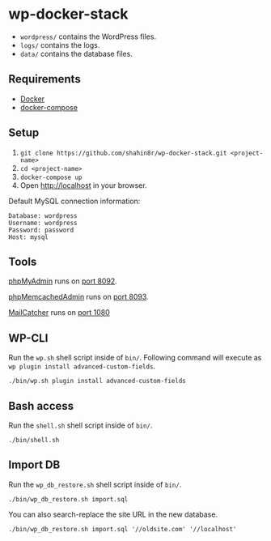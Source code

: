 # wp-docker-stack

- `wordpress/` contains the WordPress files.
- `logs/` contains the logs.
- `data/` contains the database files.

## Requirements

* [Docker](https://www.docker.com/)
* [docker-compose](https://docs.docker.com/compose/)

## Setup

1. `git clone https://github.com/shahin8r/wp-docker-stack.git <project-name>`
1. `cd <project-name>`
1. `docker-compose up`
1. Open [http://localhost](http://localhost) in your browser.

Default MySQL connection information:

```
Database: wordpress
Username: wordpress
Password: password
Host: mysql
```

## Tools

[phpMyAdmin](https://www.phpmyadmin.net) runs on [port 8092](http://localhost:8092).

[phpMemcachedAdmin](https://github.com/elijaa/phpmemcachedadmin) runs on [port 8093](http://localhost:8093).

[MailCatcher](https://github.com/alexandresalome/mailcatcher) runs on [port 1080](http://localhost:1080)

## WP-CLI

Run the `wp.sh` shell script inside of `bin/`. Following command will execute as `wp plugin install advanced-custom-fields`.

```
./bin/wp.sh plugin install advanced-custom-fields
```

## Bash access

Run the `shell.sh` shell script inside of `bin/`.

```
./bin/shell.sh
```

## Import DB

Run the `wp_db_restore.sh` shell script inside of `bin/`. 
```
./bin/wp_db_restore.sh import.sql
```

You can also search-replace the site URL in the new database.
```
./bin/wp_db_restore.sh import.sql '//oldsite.com' '//localhost'
```
